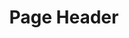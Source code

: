 <!DOCTYPE html> 
<html>
<body>
<h1 style="text-align:center"> Page Header </h1>
  
</body>
  
</html>
